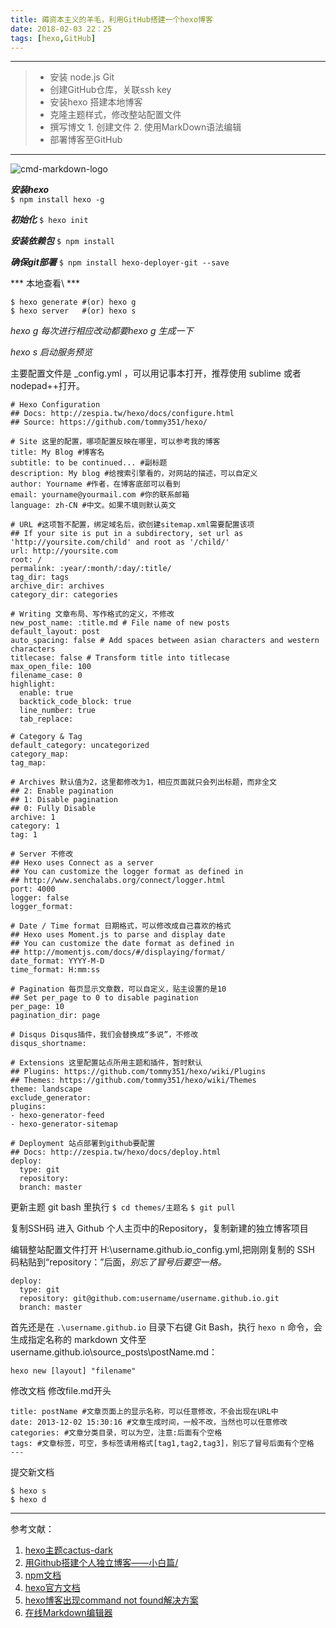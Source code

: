 ```yaml
---
title: 薅资本主义的羊毛，利用GitHub搭建一个hexo博客
date: 2018-02-03 22：25
tags: [hexo,GitHub]
---
```


------

> * 安装 node.js Git
> * 创建GitHub仓库，关联ssh key
> * 安装hexo 搭建本地博客
> * 克隆主题样式，修改整站配置文件
> * 撰写博文 1. 创建文件 2. 使用MarkDown语法编辑
> * 部署博客至GitHub 

------
<!--more-->

![cmd-markdown-logo](https://cloud.githubusercontent.com/assets/2175271/19885143/62e9269c-a01d-11e6-8e26-e36a36201d88.png)



***安装hexo***                
`$ npm install hexo -g`

***初始化***
`$ hexo init`

***安装依赖包***
`$ npm install`

***确保git部署***
`$ npm install hexo-deployer-git --save`

*** 本地查看\ ***
```
$ hexo generate #(or) hexo g
$ hexo server   #(or) hexo s
```
*hexo g 每次进行相应改动都要hexo g 生成一下*

*hexo s 启动服务预览*

主要配置文件是 _config.yml ，可以用记事本打开，推荐使用 sublime 或者nodepad++打开。


```
# Hexo Configuration
## Docs: http://zespia.tw/hexo/docs/configure.html
## Source: https://github.com/tommy351/hexo/

# Site 这里的配置，哪项配置反映在哪里，可以参考我的博客
title: My Blog #博客名
subtitle: to be continued... #副标题
description: My blog #给搜索引擎看的，对网站的描述，可以自定义
author: Yourname #作者，在博客底部可以看到
email: yourname@yourmail.com #你的联系邮箱
language: zh-CN #中文。如果不填则默认英文

# URL #这项暂不配置，绑定域名后，欲创建sitemap.xml需要配置该项
## If your site is put in a subdirectory, set url as 'http://yoursite.com/child' and root as '/child/'
url: http://yoursite.com
root: /
permalink: :year/:month/:day/:title/
tag_dir: tags
archive_dir: archives
category_dir: categories

# Writing 文章布局、写作格式的定义，不修改
new_post_name: :title.md # File name of new posts
default_layout: post
auto_spacing: false # Add spaces between asian characters and western characters
titlecase: false # Transform title into titlecase
max_open_file: 100
filename_case: 0
highlight:
  enable: true
  backtick_code_block: true
  line_number: true
  tab_replace:

# Category & Tag
default_category: uncategorized
category_map:
tag_map:

# Archives 默认值为2，这里都修改为1，相应页面就只会列出标题，而非全文
## 2: Enable pagination
## 1: Disable pagination
## 0: Fully Disable
archive: 1
category: 1
tag: 1

# Server 不修改
## Hexo uses Connect as a server
## You can customize the logger format as defined in
## http://www.senchalabs.org/connect/logger.html
port: 4000
logger: false
logger_format:

# Date / Time format 日期格式，可以修改成自己喜欢的格式
## Hexo uses Moment.js to parse and display date
## You can customize the date format as defined in
## http://momentjs.com/docs/#/displaying/format/
date_format: YYYY-M-D
time_format: H:mm:ss

# Pagination 每页显示文章数，可以自定义，贴主设置的是10
## Set per_page to 0 to disable pagination
per_page: 10
pagination_dir: page

# Disqus Disqus插件，我们会替换成“多说”，不修改
disqus_shortname:

# Extensions 这里配置站点所用主题和插件，暂时默认
## Plugins: https://github.com/tommy351/hexo/wiki/Plugins
## Themes: https://github.com/tommy351/hexo/wiki/Themes
theme: landscape
exclude_generator:
plugins:
- hexo-generator-feed
- hexo-generator-sitemap

# Deployment 站点部署到github要配置
## Docs: http://zespia.tw/hexo/docs/deploy.html
deploy:
  type: git
  repository: 
  branch: master
```
更新主题
git bash 里执行
`$ cd themes/主题名`
`$ git pull`

 复制SSH码
进入 Github 个人主页中的Repository，复制新建的独立博客项目

 编辑整站配置文件打开 H:\username.github.io_config.yml,把刚刚复制的 SSH 码粘贴到“repository：”后面，*别忘了冒号后要空一格。*
```
deploy:
  type: git
  repository: git@github.com:username/username.github.io.git
  branch: master
```
首先还是在 `.\username.github.io` 目录下右键 Git Bash，执行 `hexo n` 命令，会生成指定名称的 markdown 文件至 username.github.io\source_posts\postName.md：

    hexo new [layout] "filename"
    
    
修改文档
修改file.md开头

```
title: postName #文章页面上的显示名称，可以任意修改，不会出现在URL中
date: 2013-12-02 15:30:16 #文章生成时间，一般不改，当然也可以任意修改
categories: #文章分类目录，可以为空，注意:后面有个空格
tags: #文章标签，可空，多标签请用格式[tag1,tag2,tag3]，别忘了冒号后面有个空格
---
```





提交新文档
```
$ hexo s
$ hexo d
```


---
参考文献：

1. [hexo主题cactus-dark](https://github.com/probberechts/cactus-dark)
2. [用Github搭建个人独立博客——小白篇/](http://www.wuyalan.com/2016/02/23/%E7%94%A8Github%E6%90%AD%E5%BB%BA%E4%B8%AA%E4%BA%BA%E7%8B%AC%E7%AB%8B%E5%8D%9A%E5%AE%A2%E2%80%94%E2%80%94%E5%B0%8F%E7%99%BD%E7%AF%87/)
3. [npm文档](http://www.runoob.com/nodejs/nodejs-npm.html)
4. [hexo官方文档](https://hexo.io/docs/index.html)
5. [ hexo博客出现command not found解决方案](http://blog.csdn.net/whjkm/article/details/42675579)
6. [在线Markdown编辑器](https://zybuluo.com/mdeditor)







